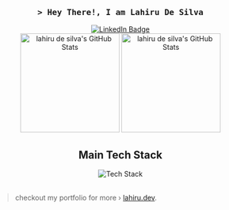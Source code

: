 <img src="https://komarev.com/ghpvc/?username=lahirudsilva&style=flat-square&color=blue" alt=""/>
<h3 align="center">
        <samp>&gt; Hey There!, I am Lahiru De Silva
        </samp>
</h3>

<div id="badges" align="center">    
  <a href="https://www.linkedin.com/in/lahiru-de-silva-b6635a1ba/">
    <img src="https://img.shields.io/badge/LinkedIn-blue?style=for-the-badge&logo=linkedin&logoColor=white" alt="LinkedIn Badge"/>
  </a>
</div>

<!-- Activity Widget -->
<div align="center">
                <img alt="lahiru de silva's GitHub Stats" height="200em"
                src="http://github-readme-streak-stats.herokuapp.com?user=lahirudsilva&layout=compact&theme=dark&background=000000" />
        <img alt="lahiru de silva's GitHub Stats" height="200em"
                src="https://github-readme-stats.vercel.app/api/top-langs/?username=lahirudsilva&layout=compact&theme=dark&background=000000" />
        <br>
</div>

<!-- Details Section -->
<div align="center">
<h2>Main Tech Stack</h2>
        
 <img src="https://skillicons.dev/icons?i=ts,js,react,html,css,nodejs,gql,python,flask,mysql,mongo,java,spring,git,docker,bash,jest,sass&perline=10" alt="Tech Stack" /> 
</div>

<br>

> checkout my portfolio for more › [lahiru.dev](https://personal-portfolio-fqih6s8h5-typicalcoderr.vercel.app/).


